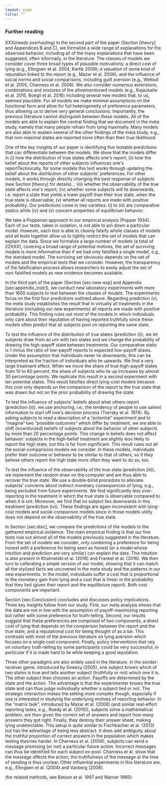 ```yaml
---
layout: page
title: ""
---
```



### Further reading

XXX(needs overhauling) In the second part of the paper (Section [theory] and Appendices B and C), we formalize a wide range of explanations for the observed behavior, including all of the many explanations that have been suggested, often informally, in the literature. The classes of models we consider cover three broad types of plausible motivations: a direct cost of lying (e.g., Ellingsen et al. 2004, Kartik 2009); a valuation of some kind of reputation linked to the report (e.g., Mazar et al. 2008); and the influence of social norms and social comparisons, including guilt aversion (e.g., Weibull et al. 2005, Charness et al. 2006). We also consider numerous extensions, combinations and mixtures of the aforementioned models (e.g., Kajackaite et al. 2015, Boegli et al. 2016) including several new models that, to us, seemed plausible. For all models we make minimal assumptions on the functional form and allow for full heterogeneity of preference parameters, thus allowing us to derive very general conclusions. Importantly, the previous literature cannot distinguish between these models. All of the models are able to explain the central finding that we document in the meta study, namely that many people refrain from lying maximally. Many models are also able to explain several of the other findings of the meta study, e.g., that non-maximal states are reported more often than their true likelihood. 

One of the key insights of our paper is identifying five testable predictions that can differentiate between the models. We show that the models differ in (i) how the distribution of true states affects one's report; (ii) how the belief about the reports of other subjects influences one's reportTechnically, for some models this test works through updating the belief about the distribution of other subjects' preferences. For other models, it works through directly changing the best response of subjects (see Section [theory] for details). ; (iii) whether the observability of the true state affects one's report; (iv) whether some subjects will lie downwards, i.e. report a state that yields a lower payoff than their true state, when the true state is observable; (v) whether all reports are made with positive probability. Our predictions come in two varieties: (i) to (iii) are comparative statics while (iv) and (v) concern properties of equilibrium behavior. 

We take a Popperian approach in our empirical analysis (Popper 1934). Each of our tests, taken in isolation, is not able to pin down a particular model. However, each test is able to cleanly falsify whole classes of models and all tests together allow us to tightly restrict the set of models that can explain the data. Since we formalize a large number of models (a total of 22XXX), covering a broad range of potential motives, the set of surviving models is more informative than if we had only falsified a single model, e.g., the standard model. The surviving set obviously depends on the set of models and the empirical tests that we consider. However, the transparency of the falsification process allows researchers to easily adjust the set of non-falsified models as new evidence becomes available. 

In the third part of the paper (Section [sec:new-exp] and Appendix [sec:appendix_instr]), we conduct new laboratory experiments with more than 1600 subjects to test between the classes of models. The experiments focus on the first four predictions outlined above. Regarding prediction (v), the meta study establishes the result that in virtually all treatments in the literature (including our new experiments) all reports are made with positive probability. This finding rules out most of the models in which individuals only care about their reputation of having reported truthfully since these models often predict that all subjects pool on reporting the same state. 

To test the influence of the distribution of true states (prediction (i)), we let subjects draw from an urn with two states and we change the probability of drawing the high-payoff state between treatments. Our comparative static is 1 minus the ratio of low-payoff reports to expected low-payoff draws. Under the assumption that individuals never lie downwards, this can be interpreted as the fraction of individuals who lie upwards. We find a very large treatment effect. When we move the share of true high-payoff states from 10 to 60 percent, the share of subjects who lie up increases by almost 30 percentage points. We replicate this result in a second experiment with ten potential states. This result falsifies direct lying-cost models because this cost only depends on the comparison of the report to the true state that was drawn but not on the prior probability of drawing the state.

To test the influence of subjects' beliefs about what others report (prediction (ii)), we use anchoring, i.e., the tendency of people to use salient information to start off one's decision process (Tversky et al. 1974). By asking subjects to read a description of a “potential” experiment and to “imagine” two “possible outcomes” which differ by treatment, we are able to shift (incentivized) beliefs of subjects about the behavior of other subjects by more than 20 percentage points. This change in beliefs does not affect behavior: subjects in the high-belief treatment are slightly less likely to report the high state, but this is far from significant. This result rules out all the social-comparisons models we consider. In these models, individuals prefer their outcome or behavior to be similar to that of others, so if they believe others report the high state more often they want to do so, too. 

To test the influence of the observability of the true state (prediction (iii)), we implement the random draw on the computer and are thus able to recover the true state. We use a double-blind procedure to alleviate subjects' concerns about indirect monetary consequences of lying, e.g., being excluded from future experiments. We find significantly less over-reporting in the treatment in which the true state is observable compared to when it is not. Moreover, we find that no subject lies downwards in this treatment (prediction (iv)). These findings are again inconsistent with lying-cost models and social-comparison models since in those models utility does not depend on the observability of the true state.

In Section [sec:disc], we compare the predictions of the models to the gathered empirical evidence. The main empirical finding is that our five tests rule out almost all of the models previously suggested in the literature. From the set of models we consider, only combining a preference for being honest with a preference for being seen as honest (or a model whose intuition and prediction are very similar) can explain the data. This intuition is also present in Khalmetski et al. (2016) and Frankel et al. (2016). We then turn to calibrating a simple version of our model, showing that it can match all the stylized facts we uncovered in the meta study and the patterns in our new experiments. In the model, individuals suffer a cost that is proportional to the monetary gain from lying and a cost that is linear in the probability that they lied (given their report and the equilibrium report). Both cost components are important. 

Section [sec:Conclusion] concludes and discusses policy implications. Three key insights follow from our study. First, our meta analysis shows that the data are not in line with the assumption of payoff-maximizing reporting but rather with some preference for truth-telling. Second, our results suggest that these preferences are comprised of two components, a direct cost of lying that depends on the comparison between the report and the true state, and a reputational cost for being thought of as a liar. This contrasts with most of the previous literature on lying aversion which focuses on a single cost component. Finally, policy interventions that rely on voluntary truth-telling by some participants could be very successful, in particular if it is made hard to lie while keeping a good reputation.


Three other paradigms are also widely used in the literature. In the sender-receiver game, introduced by Gneezy (2005), one subject knows which of two states is true and tells another subject (truthfully or not) which one it is. The other subject then chooses an action. Payoffs are determined by the state and the action. The advantage is that the experimenter knows the true state and can thus judge individually whether a subject lied or not. The strategic interaction makes the setting more complex though, especially if one is interested in studying the underlying motives of reporting behavior. In the “matrix task”, introduced by Mazar et al. (2008) (and similar real-effort reporting tasks, e.g., Ruedy et al. (2010)), subjects solve a mathematical problem, are then given the correct set of answers and report how many answers they got right. Finally, they destroy their answer sheet, making lying undetectable. This setup is quite similar to Fischbacher et al. (2013) but has the advantage of being less abstract. It does add ambiguity about the truthful proportion of correct answers in the population which makes testing theories harder. In Charness et al. (2006), subjects can send a message promising (or not) a particular future action. Incorrect messages can thus be identified for each subject ex-post. Charness et al. show that the message affects the action, the truthfulness of the message at the time of sending is thus unclear. Other influential experiments in this literature are, e.g., Ellingsen et al. (2004) and Vanberg (2008).

(for related methods, see Batson et al. 1997 and Warner 1965):
